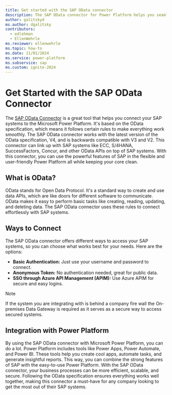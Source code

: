 ```yaml
---
title: Get started with the SAP OData connector
description: The SAP OData connector for Power Platform helps you seamlessly integrate your SAP systems with Microsoft Power Platform. Learn how to set up the connector so you can start creating flows that work with your SAP environment.
author: galitskyd
ms.author: dgalitsky
contributors:
  - edlehman
  - EllenWehrle
ms.reviewer: ellenwehrle
ms.topic: how-to
ms.date: 11/01/2024
ms.service: power-platform
ms.subservice: sap
ms.custom: ignite-2024
---
```


# Get Started with the SAP OData Connector

The [SAP OData Connector](/connectors/sapodata/) is a great tool that helps you connect your SAP systems to the Microsoft Power Platform. It's based on the OData specification, which means it follows certain rules to make everything work smoothly. The SAP OData connector works with the latest version of the OData specification, V4, and is backwards compatible with V3 and V2. This connector can link up with SAP systems like ECC, S/4HANA, SuccessFactors, Concur, and other OData APIs on top of SAP systems. With this connector, you can use the powerful features of SAP in the flexible and user-friendly Power Platform all while keeping your core clean.

## What is OData?

OData stands for Open Data Protocol. It's a standard way to create and use data APIs, which are like doors for different software to communicate. OData makes it easy to perform basic tasks like creating, reading, updating, and deleting data. The SAP OData connector uses these rules to connect effortlessly with SAP systems.

## Ways to Connect

The SAP OData connector offers different ways to access your SAP systems, so you can choose what works best for your needs. Here are the options:

- **Basic Authentication:** Just use your username and password to connect.
- **Anonymous Token:** No authentication needed, great for public data.
- **SSO through Azure API Management (APIM):** Use Azure APIM for secure and easy logins.

> [!NOTE]
> If the system you are integrating with is behind a company fire wall the On-premises Data Gateway is required as it serves as a secure way to access secured systems.

## Integration with Power Platform

By using the SAP OData connector with Microsoft Power Platform, you can do a lot. Power Platform includes tools like Power Apps, Power Automate, and Power BI. These tools help you create cool apps, automate tasks, and generate insightful reports. This way, you can combine the strong features of SAP with the easy-to-use Power Platform. With the SAP OData connector, your business processes can be more efficient, scalable, and secure. Following the OData specification ensures everything works well together, making this connector a must-have for any company looking to get the most out of their SAP systems.
